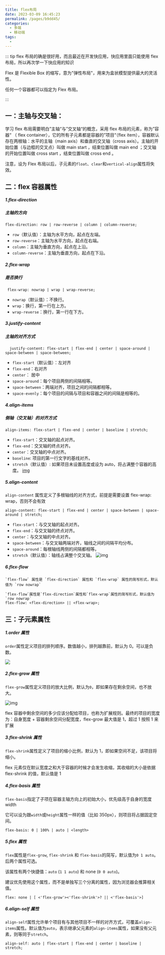```yaml
---
title: flex布局
date: 2023-03-09 16:45:23
permalink: /pages/b9dd45/
categories:
  - 多端
  - 移动端
tags:
  -
---
```


::: tip
flex 布局的确是很好用，而且最近在开发快应用，快应用里面只能使用 flex 布局，所以再次学一下快应用的知识

Flex 是 Flexible Box 的缩写，意为"弹性布局"，用来为盒状模型提供最大的灵活性。

任何一个容器都可以指定为 Flex 布局。

:::

<!-- more -->

## 一：主轴与交叉轴：

学习 flex 布局需要明白”主轴“与”交叉轴“的概念，采用 flex 布局的元素，称为”容器“ （ flex container），它的所有子元素都是容器的”项目“（flex item），容器默认存在两根轴：水平的主轴（main axis）和垂直的交叉轴（cross axis）。主轴的开始位置（与边框的交叉点）叫做 main start ，结束位置叫做 main end ；交叉轴的开始位置叫做 cross start ，结束位置叫做 cross end 。

注意，设为 Flex 布局以后，子元素的`float`、`clear`和`vertical-align`属性将失效。

## 二：flex 容器属性

##### 1.flex-direction

##### 主轴的方向

```
flex-direction: row | row-reverse | column | column-reverse;
```

- `row`（默认值）：主轴为水平方向，起点在左端。
- `row-reverse`：主轴为水平方向，起点在右端。
- `column`：主轴为垂直方向，起点在上沿。
- `column-reverse`：主轴为垂直方向，起点在下沿。

##### 2.flex-wrap

##### 是否换行

```
 flex-wrap: nowrap | wrap | wrap-reverse;
```

- `nowrap`（默认值）：不换行。
- `wrap`：换行，第一行在上方。
- `wrap-reverse`：换行，第一行在下方。

##### 3.justify-content

##### 主轴的对齐方式

```
  justify-content: flex-start | flex-end | center | space-around | space-between | space-between;
```

- `flex-start`（默认值）：左对齐
- `flex-end`：右对齐
- `center`： 居中
- `space-around`：每个项目两侧的间隔相等。
- `space-between`：两端对齐，项目之间的间隔都相等。
- `space-evenly`：每个项目的间隔与项目和容器之间的间隔是相等的。

##### 4.align-items

##### 侧轴（交叉轴）的对齐方式

```
align-items: flex-start | flex-end | center | baseline | stretch;
```

- `flex-start`：交叉轴的起点对齐。
- `flex-end`：交叉轴的终点对齐。
- `center`：交叉轴的中点对齐。
- `baseline`: 项目的第一行文字的基线对齐。
- `stretch`（默认值）: 如果项目未设置高度或设为 auto，将占满整个容器的高度。
  [img](http://www.ruanyifeng.com/blogimg/asset/2015/bg2015071011.png)

##### 5.align-content

`align-content` 属性定义了多根轴线的对齐方式，前提是需要设置 flex-wrap: wrap，否则不会有效

```
align-content: flex-start | flex-end | center | space-between | space-around | stretch;
```

- `flex-start`：与交叉轴的起点对齐。
- `flex-end`：与交叉轴的终点对齐。
- `center`：与交叉轴的中点对齐。
- `space-between`：与交叉轴两端对齐，轴线之间的间隔平均分布。
- `space-around`：每根轴线两侧的间隔都相等。
- `stretch`（默认值）：轴线占满整个交叉轴。
  ![img](http://www.ruanyifeng.com/blogimg/asset/2015/bg2015071012.png)

##### 6.flex-flow

```
`flex-flow` 属性是 `flex-direction` 属性和 `flex-wrap` 属性的简写形式，默认值为 `row nowrap`
```

```
`flex-flow`属性是`flex-direction`属性和`flex-wrap`属性的简写形式，默认值为`row nowrap`
flex-flow: <flex-direction> || <flex-wrap>;
```

## 三：子元素属性

##### 1.order 属性

`order`属性定义项目的排列顺序。数值越小，排列越靠前，默认为 0。可以是负数。

![](http://www.ruanyifeng.com/blogimg/asset/2015/bg2015071013.png)

##### 2.flex-grow 属性

`flex-grow`属性定义项目的放大比例，默认为`0`，即如果存在剩余空间，也不放大。

![img](http://www.ruanyifeng.com/blogimg/asset/2015/bg2015071014.png)

flex 容器中剩余空间的多少应该分配给项目，也称为扩展规则。最终的项目的宽度为：自身宽度 + 容器剩余空间分配宽度，flex-grow 最大值是 1，超过 1 按照 1 来扩展

##### 3.flex-shrink 属性

`flex-shrink`属性定义了项目的缩小比例，默认为 1，即如果空间不足，该项目将缩小。

flex 元素仅在默认宽度之和大于容器的时候才会发生收缩，其收缩的大小是依据 flex-shrink 的值，默认值是 1

##### 4.flex-basis 属性

`flex-basis`指定了子项在容器主轴方向上的初始大小，优先级高于自身的宽度 width

它可以设为跟`width`或`height`属性一样的值（比如 350px），则项目将占据固定空间。

```
flex-basis: 0 | 100% | auto | <length>
```

##### 5.flex 属性

`flex`属性是`flex-grow`, `flex-shrink` 和 `flex-basis`的简写，默认值为`0 1 auto`。后两个属性可选。

该属性有两个快捷值：`auto` (`1 1 auto`) 和 none (`0 0 auto`)。

建议优先使用这个属性，而不是单独写三个分离的属性，因为浏览器会推算相关值。

```
flex: none | [ <'flex-grow'><'flex-shrink'>? || <'flex-basis'>]
```

##### 6.align-self 属性

`align-self`属性允许单个项目有与其他项目不一样的对齐方式，可覆盖`align-items`属性。默认值为`auto`，表示继承父元素的`align-items`属性，如果没有父元素，则等同于`stretch`。

```
align-self: auto | flex-start | flex-end | center | baseline | stretch;
```
